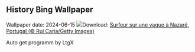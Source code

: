 ## History Bing Wallpaper
Wallpaper date: 2024-06-15
![](https://www.bing.com/th?id=OHR.NazareWave_FR-FR3133568548_UHD.jpg&w=1000)Download: [Surfeur sur une vague à Nazaré, Portugal (© Rui Caria/Getty Images)](https://www.bing.com/th?id=OHR.NazareWave_FR-FR3133568548_UHD.jpg)

Auto get programm by LtgX
